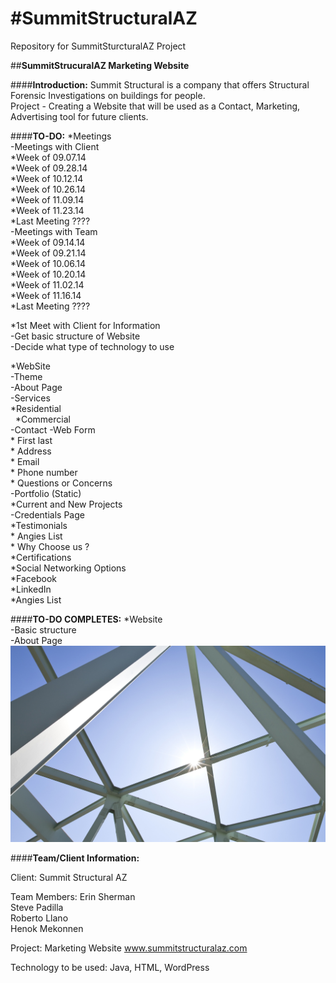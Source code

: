 #**SummitStructuralAZ**
===============
Repository for SummitSturcturalAZ Project

##**SummitStrucuralAZ Marketing Website**

####**Introduction:**
Summit Structural is a company that offers Structural Forensic Investigations on buildings for people.  
Project - Creating a Website that will be used as a Contact, Marketing, Advertising tool for future clients.

####**TO-DO:**
*Meetings<br/>
 -Meetings with Client<br/>
	*Week of 09.07.14<br/>
	*Week of 09.28.14<br/>
	*Week of 10.12.14<br/>
	*Week of 10.26.14<br/>
	*Week of 11.09.14<br/>
	*Week of 11.23.14<br/>
	*Last Meeting ????<br/>
 -Meetings with Team<br/>
	*Week of 09.14.14<br/>
	*Week of 09.21.14<br/>
	*Week of 10.06.14<br/>
	*Week of 10.20.14<br/>
	*Week of 11.02.14<br/>
	*Week of 11.16.14<br/>
	*Last Meeting ????<br/>

*1st Meet with Client for Information<br/>
	-Get basic structure of Website<br/>
	-Decide what type of technology to use<br/>
	
*WebSite<br/>
	-Theme<br/>
	-About Page<br/>
	-Services<br/>
		*Residential<br/>  
		*Commercial<br/> 
	-Contact -Web Form<br/>
		* First last<br/>
		* Address<br/>
		* Email<br/>
		* Phone number<br/>
		* Questions or Concerns<br/>
	-Portfolio (Static)<br/>
		*Current and New Projects<br/>
	-Credentials Page<br/>
		*Testimonials <br/>
		* Angies List <br/>
		* Why Choose us ?  <br/>
		*Certifications<br/>
*Social Networking Options	<br/>
  *Facebook <br/>
  *LinkedIn<br/>
  *Angies List<br/>


####**TO-DO COMPLETES:**
*Website<br/>
  -Basic structure<br/>
  -About Page<br/>
	![Website Pictures](Structural-Engineering.jpg)



####**Team/Client Information:**

Client: Summit Structural AZ

Team Members: Erin Sherman<br/>
              Steve Padilla <br/>
              Roberto Llano<br/>
              Henok Mekonnen<br/>

Project: Marketing Website
              www.summitstructuralaz.com

Technology to be used: Java, HTML, WordPress
